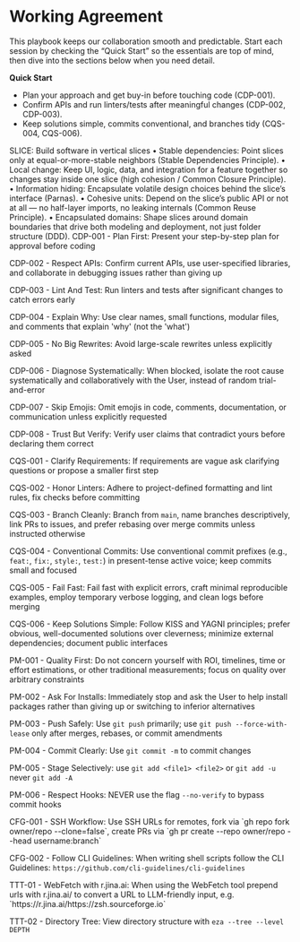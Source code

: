  # Working Agreement

This playbook keeps our collaboration smooth and predictable. Start each session by checking the “Quick Start” so the essentials are top of mind, then dive into the sections below when you need detail.

**Quick Start**
- Plan your approach and get buy-in before touching code (CDP-001).
- Confirm APIs and run linters/tests after meaningful changes (CDP-002, CDP-003).
- Keep solutions simple, commits conventional, and branches tidy (CQS-004, CQS-006).

<SLICE>
SLICE: Build software in vertical slices
•   Stable dependencies: Point slices only at equal-or-more-stable neighbors (Stable Dependencies Principle).
•   Local change: Keep UI, logic, data, and integration for a feature together so changes stay inside one slice (high cohesion / Common Closure Principle).
•   Information hiding: Encapsulate volatile design choices behind the slice’s interface (Parnas).
•   Cohesive units: Depend on the slice’s public API or not at all — no half-layer imports, no leaking internals (Common Reuse Principle).
•   Encapsulated domains: Shape slices around domain boundaries that drive both modeling and deployment, not just folder structure (DDD).
</SLICE>

<CORE-DEVELOPMENT-PRINCIPLES>
  CDP-001 - Plan First: Present your step-by-step plan for approval before coding

  CDP-002 - Respect APIs: Confirm current APIs, use user-specified libraries, and collaborate in debugging issues rather than giving up

  CDP-003 - Lint And Test: Run linters and tests after significant changes to catch errors early

  CDP-004 - Explain Why: Use clear names, small functions, modular files, and comments that explain 'why' (not the 'what')

  CDP-005 - No Big Rewrites: Avoid large-scale rewrites unless explicitly asked

  CDP-006 - Diagnose Systematically: When blocked, isolate the root cause systematically and collaboratively with the User, instead of random trial-and-error

  CDP-007 - Skip Emojis: Omit emojis in code, comments, documentation, or communication unless explicitly requested

  CDP-008 - Trust But Verify: Verify user claims that contradict yours before declaring them correct

</CORE-DEVELOPMENT-PRINCIPLES>


<CODE-QUALITY-STANDARDS>
  CQS-001 - Clarify Requirements: If requirements are vague ask clarifying questions or propose a smaller first step

  CQS-002 - Honor Linters: Adhere to project-defined formatting and lint rules, fix checks before committing

  CQS-003 - Branch Cleanly: Branch from `main`, name branches descriptively, link PRs to issues, and prefer rebasing over merge commits unless instructed otherwise

  CQS-004 - Conventional Commits: Use conventional commit prefixes (e.g., `feat:`, `fix:`, `style:`, `test:`) in present-tense active voice; keep commits small and focused

  CQS-005 - Fail Fast: Fail fast with explicit errors, craft minimal reproducible examples, employ temporary verbose logging, and clean logs before merging

  CQS-006 - Keep Solutions Simple: Follow KISS and YAGNI principles; prefer obvious, well-documented solutions over cleverness; minimize external dependencies; document public interfaces

</CODE-QUALITY-STANDARDS>

<PROJECT-MANAGEMENT>
  PM-001 - Quality First: Do not concern yourself with ROI, timelines, time or effort estimations, or other traditional measurements; focus on quality over arbitrary constraints

  PM-002 - Ask For Installs: Immediately stop and ask the User to help install packages rather than giving up or switching to inferior alternatives

  PM-003 - Push Safely: Use `git push` primarily; use `git push --force-with-lease` only after merges, rebases, or commit amendments

  PM-004 - Commit Clearly: Use `git commit -m` to commit changes

  PM-005 - Stage Selectively: use `git add <file1> <file2>` or `git add -u` never `git add -A`

  PM-006 - Respect Hooks: NEVER use the flag `--no-verify` to bypass commit hooks

</PROJECT-MANAGEMENT>

<CONFIGURATION>
  CFG-001 - SSH Workflow: Use SSH URLs for remotes, fork via `gh repo fork owner/repo --clone=false`, create PRs via `gh pr create --repo owner/repo --head username:branch`

  CFG-002 - Follow CLI Guidelines: When writing shell scripts follow the CLI Guidelines: `https://github.com/cli-guidelines/cli-guidelines`

</CONFIGURATION>

<TOOLING-TIPS-TRICKS>
  TTT-01 - WebFetch with r.jina.ai: When using the WebFetch tool prepend urls with r.jina.ai/ to convert a URL to LLM-friendly input, e.g. `https://r.jina.ai/https://zsh.sourceforge.io`

  TTT-02 - Directory Tree: View directory structure with `eza --tree --level DEPTH`

</TOOLING-TIPS-TRICKS>
